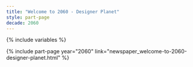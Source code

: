 ```yaml
---
title: "Welcome to 2060 - Designer Planet"
style: part-page
decade: 2060
---
```


{% include variables %}

{% include part-page year="2060" link="newspaper_welcome-to-2060-designer-planet.html" %}
